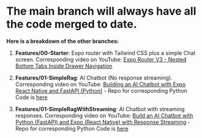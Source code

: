 # The main branch will always have all the code merged to date.

**Here is a breakdown of the other branches:**

1. **Features/00-Starter**: Expo router with Tailwind CSS plus a simple Chat screen. Corresponding video on YouTube: [Expo Router V3 - Nested Bottom Tabs Inside Drawer Navigation](https://youtu.be/wOdz4XyMU7c)

2. **Features/01-SimpleRag**: AI Chatbot (No response streaming). Corresponding video on YouTube: [Building an AI Chatbot with Expo React Native and FastAPI (Python)](https://youtu.be/Z5kgcBNrcGU) - Repo for corresponding Python Code is [here](https://github.com/AkbarBakhshi/RNJ_GenAI_Backend/tree/Features/00-Starter)

3. **Features/01-SimpleRagWithStreaming**: AI Chatbot with streaming responses. Corresponding video on YouTube: [Build an AI Chatbot with Python (FastAPI) and Expo (React Native) with Response Streaming](https://youtu.be/nt4UQ_mzDeI) - Repo for corresponding Python Code is [here](https://github.com/AkbarBakhshi/RNJ_GenAI_Backend/tree/Features/01-Streaming)